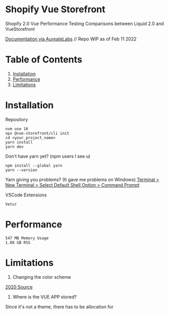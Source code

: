 # Shopify Vue Storefront

Shopify 2.0 Vue Performance Testing
Comparisons between Liquid 2.0 and VueStorefront

[Documentation via AureateLabs](https://docs.vuestorefront.io/v2/) // Repo WIP as of Feb 11 2022

# Table of Contents

1. [Installation](#installation)
1. [Performance](#performance)
1. [Limitations](#limitations)

# Installation

Repository

```
nvm use 16
npx @vue-storefront/cli init
cd <your_project_name>
yarn install
yarn dev
```

Don't have yarn yet? (npm users I see u)

```
npm install --global yarn
yarn --version
```

Yarn giving you problems? (It gave me problems on Windows)
[Terminal > New Terminal > Select Default Shell Option > Command Prompt](https://stackoverflow.com/questions/56199111/visual-studio-code-cmd-error-cannot-be-loaded-because-running-scripts-is-disabl/67420296#67420296)

VSCode Extensions

```
Vetur
```

# Performance

```
547 MB Memory Usage
1.08 GB RSS
```

# Limitations

1. Changing the color scheme

[2020 Source](https://forum.vuestorefront.io/t/css-guide-attempting-to-change-color-scheme/1146/2)

1. Where is the VUE APP stored?

Since it's not a theme, there has to be allocation for
